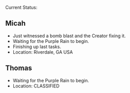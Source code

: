 Current Status: 

## Micah
* Just witnessed a bomb blast and the Creator fixing it. 
* Waiting for the Purple Rain to begin. 
* Finishing up last tasks.
* Location: Riverdale, GA USA

## Thomas
* Waiting for the Purple Rain to begin. 
* Location: CLASSIFIED 